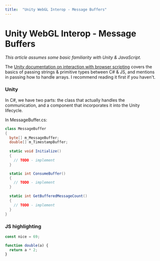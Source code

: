 ```yaml
---
title:  "Unity WebGL Interop - Message Buffers"
---
```


# Unity WebGL Interop - Message Buffers



_This article assumes some basic familiarity with Unity & JavaScript._


The [Unity documentation on interaction with browser scripting](https://docs.unity3d.com/Manual/webgl-interactingwithbrowserscripting.html) covers the basics of passing strings & primitive types between C# & JS, and mentions in passing how to handle arrays.
I recommend reading it first if you haven't. 

### Unity

In C#, we have two parts: the class that actually handles the communication, and a component that incorporates it into the Unity lifecycle.

In MessageBuffer.cs:
```csharp
class MessageBuffer
{
  byte[] m_MessageBuffer;
  double[] m_TimestampBuffer;
  
  static void Initialize()
  {
    // TODO - implement
  }

  static int ConsumeBuffer()
  {
    // TODO - implement
  }
  
  static int GetBufferedMessageCount()
  {
    // TODO - implement
  }
}

```

### JS highlighting
```js
const nice = 69;

function double(a) {
  return a * 2;
}
```

